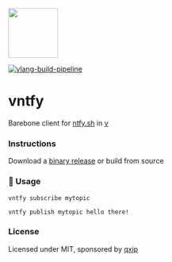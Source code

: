 <img src="https://ntfy.sh/static/media/ntfy.813163689f875c027536f701421d9b3d.svg" width=100/>

[![vlang-build-pipeline](https://github.com/lmangani/vntfy/actions/workflows/v.yml/badge.svg)](https://github.com/lmangani/vntfy/actions/workflows/v.yml)

# vntfy
Barebone client for [ntfy.sh](https://ntfy.sh/) in [v](https://vlang.io)


### Instructions
Download a [binary release](https://github.com/lmangani/vntfy/releases/latest/download/vntfy) or build from source

### 🔎 Usage
```
vntfy subscribe mytopic
```
```
vntfy publish mytopic hello there!
```

### License
Licensed under MIT, sponsored by [qxip](https://metrico.in)

